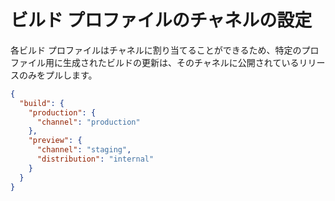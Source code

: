 # ビルド プロファイルのチャネルの設定

各ビルド プロファイルはチャネルに割り当てることができるため、特定のプロファイル用に生成されたビルドの更新は、そのチャネルに公開されているリリースのみをプルします。

```json
{
  "build": {
    "production": {
      "channel": "production"
    },
    "preview": {
      "channel": "staging",
      "distribution": "internal"
    }
  }
}
```
